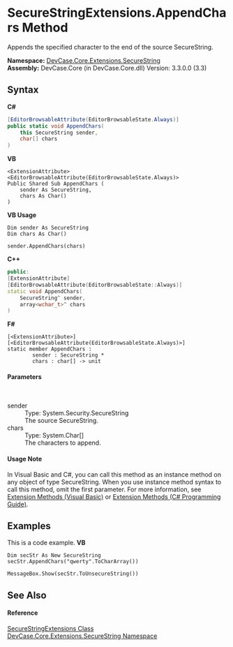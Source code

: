 # SecureStringExtensions.AppendChars Method 
 

Appends the specified character to the end of the source SecureString.

**Namespace:**&nbsp;<a href="N_DevCase_Core_Extensions_SecureString">DevCase.Core.Extensions.SecureString</a><br />**Assembly:**&nbsp;DevCase.Core (in DevCase.Core.dll) Version: 3.3.0.0 (3.3)

## Syntax

**C#**<br />
``` C#
[EditorBrowsableAttribute(EditorBrowsableState.Always)]
public static void AppendChars(
	this SecureString sender,
	char[] chars
)
```

**VB**<br />
``` VB
<ExtensionAttribute>
<EditorBrowsableAttribute(EditorBrowsableState.Always)>
Public Shared Sub AppendChars ( 
	sender As SecureString,
	chars As Char()
)
```

**VB Usage**<br />
``` VB Usage
Dim sender As SecureString
Dim chars As Char()

sender.AppendChars(chars)
```

**C++**<br />
``` C++
public:
[ExtensionAttribute]
[EditorBrowsableAttribute(EditorBrowsableState::Always)]
static void AppendChars(
	SecureString^ sender, 
	array<wchar_t>^ chars
)
```

**F#**<br />
``` F#
[<ExtensionAttribute>]
[<EditorBrowsableAttribute(EditorBrowsableState.Always)>]
static member AppendChars : 
        sender : SecureString * 
        chars : char[] -> unit 

```


#### Parameters
&nbsp;<dl><dt>sender</dt><dd>Type: System.Security.SecureString<br />The source SecureString.</dd><dt>chars</dt><dd>Type: System.Char[]<br />The characters to append.</dd></dl>

#### Usage Note
In Visual Basic and C#, you can call this method as an instance method on any object of type SecureString. When you use instance method syntax to call this method, omit the first parameter. For more information, see <a href="https://docs.microsoft.com/dotnet/visual-basic/programming-guide/language-features/procedures/extension-methods">Extension Methods (Visual Basic)</a> or <a href="https://docs.microsoft.com/dotnet/csharp/programming-guide/classes-and-structs/extension-methods">Extension Methods (C# Programming Guide)</a>.

## Examples
This is a code example. 
**VB**<br />
``` VB
Dim secStr As New SecureString
secStr.AppendChars("qwerty".ToCharArray())

MessageBox.Show(secStr.ToUnsecureString())
```


## See Also


#### Reference
<a href="T_DevCase_Core_Extensions_SecureString_SecureStringExtensions">SecureStringExtensions Class</a><br /><a href="N_DevCase_Core_Extensions_SecureString">DevCase.Core.Extensions.SecureString Namespace</a><br />